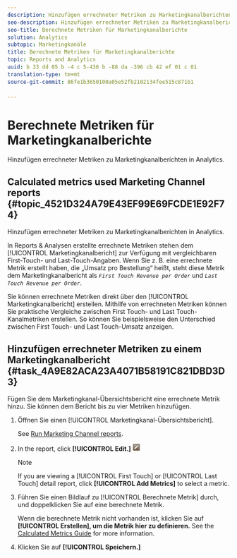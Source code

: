 ```yaml
---
description: Hinzufügen errechneter Metriken zu Marketingkanalberichten in Analytics.
seo-description: Hinzufügen errechneter Metriken zu Marketingkanalberichten in Analytics.
seo-title: Berechnete Metriken für Marketingkanalberichte
solution: Analytics
subtopic: Marketingkanäle
title: Berechnete Metriken für Marketingkanalberichte
topic: Reports and Analytics
uuid: b 33 dd 05 b -4 c 5-436 b -88 da -396 cb 42 ef 01 c 01
translation-type: tm+mt
source-git-commit: 86fe1b3650100a05e52fb2102134fee515c871b1

---
```



# Berechnete Metriken für Marketingkanalberichte

Hinzufügen errechneter Metriken zu Marketingkanalberichten in Analytics.

## Calculated metrics used Marketing Channel reports {#topic_4521D324A79E43EF99E69FCDE1E92F74}

Hinzufügen errechneter Metriken zu Marketingkanalberichten in Analytics.

In Reports &amp; Analysen erstellte errechnete Metriken stehen dem [!UICONTROL Marketingkanalbericht] zur Verfügung mit vergleichbaren First-Touch- und Last-Touch-Angaben. Wenn Sie z. B. eine errechnete Metrik erstellt haben, die „Umsatz pro Bestellung“ heißt, steht diese Metrik dem Marketingkanalbericht als *`First Touch Revenue per Order`* und *`Last Touch Revenue per Order`*.

Sie können errechnete Metriken direkt über den [!UICONTROL Marketingkanalbericht] erstellen. Mithilfe von errechneten Metriken können Sie praktische Vergleiche zwischen First Touch- und Last Touch-Kanalmetriken erstellen. So können Sie beispielsweise den Unterschied zwischen First Touch- und Last Touch-Umsatz anzeigen.

## Hinzufügen errechneter Metriken zu einem Marketingkanalbericht {#task_4A9E82ACA23A4071B58191C821DBD3D3}

Fügen Sie dem Marketingkanal-Übersichtsbericht eine errechnete Metrik hinzu. Sie können dem Bericht bis zu vier Metriken hinzufügen.

1. Öffnen Sie einen [!UICONTROL Marketingkanal-Übersichtsbericht].

   See [Run Marketing Channel reports](../../components/c-marketing-channels/t-reports-sc.md#task_AED9E5814809432AB00955CC54F80C84).

1. In the report, click **[!UICONTROL Edit.]** ![](assets/metric_edit_icon.png)

   >[!NOTE]
   >
   >If you are viewing a [!UICONTROL First Touch] or [!UICONTROL Last Touch] detail report, click **[!UICONTROL Add Metrics]** to select a metric.

1. Führen Sie einen Bildlauf zu [!UICONTROL Berechnete Metrik] durch, und doppelklicken Sie auf eine berechnete Metrik.

   Wenn die berechnete Metrik nicht vorhanden ist, klicken Sie auf **[!UICONTROL Erstellen], um die Metrik hier zu definieren.** See the [Calculated Metrics Guide](https://marketing.adobe.com/resources/help/en_US/analytics/calcmetrics/) for more information.
1. Klicken Sie auf **[!UICONTROL Speichern.]**
